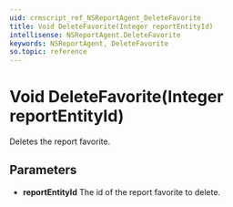 ```yaml
---
uid: crmscript_ref_NSReportAgent_DeleteFavorite
title: Void DeleteFavorite(Integer reportEntityId)
intellisense: NSReportAgent.DeleteFavorite
keywords: NSReportAgent, DeleteFavorite
so.topic: reference
---
```


# Void DeleteFavorite(Integer reportEntityId)

Deletes the report favorite.

## Parameters

* **reportEntityId** The id of the report favorite to delete.
